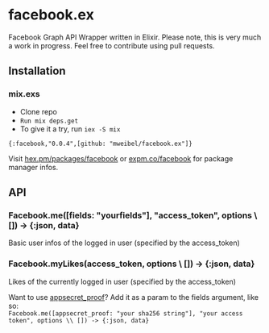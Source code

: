 # facebook.ex

Facebook Graph API Wrapper written in Elixir.
Please note, this is very much a work in progress. Feel free to contribute using pull requests.

## Installation

### mix.exs

* Clone repo  
* `Run mix deps.get`  
* To give it a try, run `iex -S mix`  
  
```
{:facebook,"0.0.4",[github: "mweibel/facebook.ex"]}
```

Visit [hex.pm/packages/facebook](https://hex.pm/packages/facebook) or
[expm.co/facebook](http://expm.co/facebook) for package manager infos.

## API

### Facebook.me([fields: "yourfields"], "access_token", options \\ []) -> {:json, data}
Basic user infos of the logged in user (specified by the access_token)

### Facebook.myLikes(access_token, options \\ []) -> {:json, data}
Likes of the currently logged in user (specified by the access_token)  
  
Want to use [appsecret_proof](https://developers.facebook.com/docs/graph-api/securing-requests)? Add it as a param to the fields argument, like so:  
`Facebook.me([appsecret_proof: "your sha256 string"], "your access token", options \\ []) -> {:json, data}`